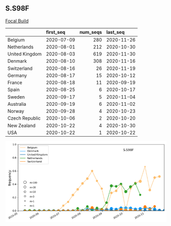 

## S.S98F
[Focal Build](https://nextstrain.org/groups/neherlab/ncov/S.S98F?f_region=Europe)

|                | first_seq   |   num_seqs | last_seq   |
|:---------------|:------------|-----------:|:-----------|
| Belgium        | 2020-07-09  |        280 | 2020-11-26 |
| Netherlands    | 2020-08-01  |        212 | 2020-10-30 |
| United Kingdom | 2020-08-03  |        619 | 2020-11-30 |
| Denmark        | 2020-08-10  |        308 | 2020-11-16 |
| Switzerland    | 2020-08-16  |         26 | 2020-11-19 |
| Germany        | 2020-08-17  |         15 | 2020-10-12 |
| France         | 2020-08-18  |         11 | 2020-09-19 |
| Spain          | 2020-08-25  |          6 | 2020-10-17 |
| Sweden         | 2020-09-17  |          5 | 2020-11-04 |
| Australia      | 2020-09-19  |          6 | 2020-11-02 |
| Norway         | 2020-09-28  |          4 | 2020-10-23 |
| Czech Republic | 2020-10-06  |          2 | 2020-10-20 |
| New Zealand    | 2020-10-22  |          4 | 2020-10-30 |
| USA            | 2020-10-22  |          1 | 2020-10-22 |

![Overall trends S.S98F](/overall_trends_figures/overall_trends_S.S98F.png)